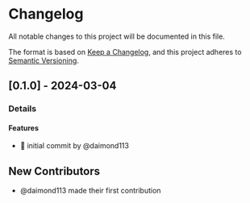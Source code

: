 # Changelog

All notable changes to this project will be documented in this file.

The format is based on [Keep a Changelog](https://keepachangelog.com/en/1.0.0/),
and this project adheres to [Semantic Versioning](https://semver.org/spec/v2.0.0.html).

## [0.1.0] - 2024-03-04
### Details
#### Features
- :tada: initial commit by @daimond113

## New Contributors
* @daimond113 made their first contribution

<!-- generated by git-cliff -->
